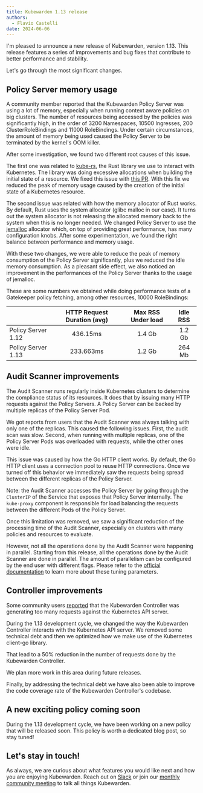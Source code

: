 ```yaml
---
title: Kubewarden 1.13 release
authors:
  - Flavio Castelli
date: 2024-06-06
---
```


I'm pleased to announce a new release of Kubewarden, version 1.13. This release features a series of
improvements and bug fixes that contribute to better performance and stability.

Let's go through the most significant changes.

## Policy Server memory usage

A community member reported that the Kubewarden Policy Server was using a lot of memory, especially
when running context aware policies on big clusters. The number of resources being accessed by the
policies was significantly high, in the order of 3200 Namespaces, 10500 Ingresses, 200 ClusterRoleBindings
and 11000 RoleBindings.
Under certain circumstances, the amount of memory being used caused the Policy Server to be terminated by the kernel's OOM killer.

After some investigation, we found two different root causes of this issue.

The first one was related to [kube-rs](https://github.com/kube-rs), the Rust library we use to interact with Kubernetes.
The library was doing excessive allocations when building the initial state of a resource. We fixed this issue
with [this PR](https://github.com/kube-rs/kube/pull/1494).
With this fix we reduced the peak of memory usage caused by the creation of the initial state of a Kubernetes resource.

The second issue was related with how the memory allocator of Rust works. By default, Rust uses the system allocator (glibc malloc in our case).
It turns out the system allocator is not releasing the allocated memory back to the system when this is no longer needed.
We changed Policy Server to use the [jemalloc](http://jemalloc.net/) allocator which, on top of providing great performance, has many
configuration knobs.
After some experimentation, we found the right balance between performance and memory usage.

With these two changes, we were able to reduce the peak of memory consumption of the Policy Server significantly, plus we reduced the
idle memory consumption.
As a pleasant side effect, we also noticed an improvement in the performances of the Policy Server thanks to the usage of jemalloc.

These are some numbers we obtained while doing performance tests of a Gatekeeper policy fetching, among other resources, 10000 RoleBindings:

|                    | HTTP Request Duration (avg) | Max RSS Under load | Idle RSS |
| ------------------ | :-------------------------: | :----------------: | :------: |
| Policy Server 1.12 |          436.15ms           |       1.4 Gb       |  1.2 Gb  |
| Policy Server 1.13 |          233.663ms          |       1.2 Gb       |  264 Mb  |

## Audit Scanner improvements

The Audit Scanner runs regularly inside Kubernetes clusters to determine the compliance status of its resources.
It does that by issuing many HTTP requests against the Policy Servers. A Policy Server can be backed by multiple replicas of
the Policy Server Pod.

We got reports from users that the Audit Scanner was always talking with only one of the replicas. This caused the following issues.
First, the audit scan was slow. Second, when running with multiple replicas, one of the Policy Server Pods was overloaded with requests,
while the other ones were idle.

This issue was caused by how the Go HTTP client works. By default, the Go HTTP client uses a connection pool to reuse HTTP connections.
Once we turned off this behavior we immediately saw the requests being spread between the different replicas of the Policy Server.

Note: the Audit Scanner accesses the Policy Server by going through the `ClusterIP` of the Service that exposes that Policy Server internally.
The `kube-proxy` component is responsible for load balancing the requests between the different Pods of the Policy Server.

Once this limitation was removed, we saw a significant reduction of the processing time of the Audit Scanner, especially on clusters with many policies and
resources to evaluate.

However, not all the operations done by the Audit Scanner were happening in parallel. Starting from this release, all the operations done by the Audit Scanner
are done in parallel. The amount of parallelism can be configured by the end user with different flags.
Please refer to the [official documentation](https://github.com/kubewarden/audit-scanner/blob/v1.13.0/README.md#tuning) to learn more about these tuning parameters.

## Controller improvements

Some community users [reported](https://github.com/kubewarden/kubewarden-controller/issues/645) that the Kubewarden Controller was
generating too many requests against the Kubernetes API server.

During the 1.13 development cycle, we changed the way the Kubewarden Controller interacts with the Kubernetes API server. We removed
some technical debt and then we optimized how we make use of the Kubernetes client-go library.

That lead to a 50% reduction in the number of requests done by the Kubewarden Controller.

We plan more work in this area during future releases.

Finally, by addressing the technical debt we have also been able to improve the code coverage rate of the Kubewarden Controller's codebase.

## A new exciting policy coming soon

During the 1.13 development cycle, we have been working on a new policy that will be released soon. This policy is worth a dedicated blog post,
so stay tuned!

## Let's stay in touch!

As always, we are curious about what features you would like next and how you are
enjoying Kubewarden. Reach out on [Slack](https://kubernetes.slack.com/?redir=%2Fmessages%2Fkubewarden)
or join our [monthly community meeting](https://teamup.com/ks2bj74dvw132mhjtj?view=a&showProfileAndInfo=0&showSidepanel=1&disableSidepanel=1&showMenu=1&showAgendaHeader=1&showAgendaDetails=0&showYearViewHeader=1)
to talk all things Kubewarden.

